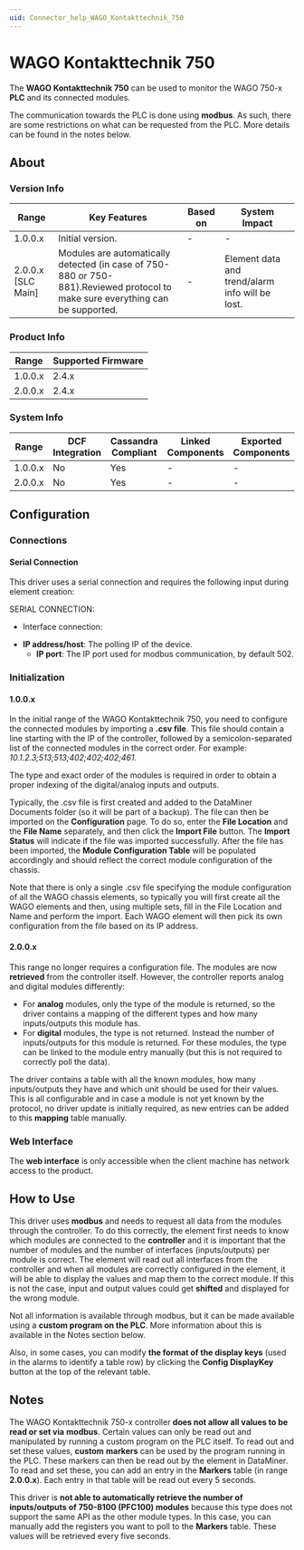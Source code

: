 ```yaml
---
uid: Connector_help_WAGO_Kontakttechnik_750
---
```


# WAGO Kontakttechnik 750

The **WAGO Kontakttechnik 750** can be used to monitor the WAGO 750-x **PLC** and its connected modules.

The communication towards the PLC is done using **modbus**. As such, there are some restrictions on what can be requested from the PLC. More details can be found in the notes below.

## About

### Version Info

| **Range**            | **Key Features**                                                                                                               | **Based on** | **System Impact**                               |
|----------------------|--------------------------------------------------------------------------------------------------------------------------------|--------------|-------------------------------------------------|
| 1.0.0.x              | Initial version.                                                                                                               | \-           | \-                                              |
| 2.0.0.x \[SLC Main\] | Modules are automatically detected (in case of 750-880 or 750-881).Reviewed protocol to make sure everything can be supported. | \-           | Element data and trend/alarm info will be lost. |

### Product Info

| **Range** | **Supported Firmware** |
|-----------|------------------------|
| 1.0.0.x   | 2.4.x                  |
| 2.0.0.x   | 2.4.x                  |

### System Info

| **Range** | **DCF Integration** | **Cassandra Compliant** | **Linked Components** | **Exported Components** |
|-----------|---------------------|-------------------------|-----------------------|-------------------------|
| 1.0.0.x   | No                  | Yes                     | \-                    | \-                      |
| 2.0.0.x   | No                  | Yes                     | \-                    | \-                      |

## Configuration

### Connections

#### Serial Connection

This driver uses a serial connection and requires the following input during element creation:

SERIAL CONNECTION:

- Interface connection:

<!-- -->

- **IP address/host**: The polling IP of the device.
  - **IP port**: The IP port used for modbus communication, by default 502.

### Initialization

#### 1.0.0.x

In the initial range of the WAGO Kontakttechnik 750, you need to configure the connected modules by importing a **.csv file**. This file should contain a line starting with the IP of the controller, followed by a semicolon-separated list of the connected modules in the correct order. For example: *10.1.2.3;513;513;402;402;402;461.*

The type and exact order of the modules is required in order to obtain a proper indexing of the digital/analog inputs and outputs.

Typically, the .csv file is first created and added to the DataMiner Documents folder (so it will be part of a backup). The file can then be imported on the **Configuration** page. To do so, enter the **File Location** and the **File Name** separately, and then click the **Import File** button. The **Import Status** will indicate if the file was imported successfully. After the file has been imported, the **Module Configuration Table** will be populated accordingly and should reflect the correct module configuration of the chassis.

Note that there is only a single .csv file specifying the module configuration of all the WAGO chassis elements, so typically you will first create all the WAGO elements and then, using multiple sets, fill in the File Location and Name and perform the import. Each WAGO element will then pick its own configuration from the file based on its IP address.

#### 2.0.0.x

This range no longer requires a configuration file. The modules are now **retrieved** from the controller itself. However, the controller reports analog and digital modules differently:

- For **analog** modules, only the type of the module is returned, so the driver contains a mapping of the different types and how many inputs/outputs this module has.
- For **digital** modules, the type is not returned. Instead the number of inputs/outputs for this module is returned. For these modules, the type can be linked to the module entry manually (but this is not required to correctly poll the data).

The driver contains a table with all the known modules, how many inputs/outputs they have and which unit should be used for their values. This is all configurable and in case a module is not yet known by the protocol, no driver update is initially required, as new entries can be added to this **mapping** table manually.

### Web Interface

The **web interface** is only accessible when the client machine has network access to the product.

## How to Use

This driver uses **modbus** and needs to request all data from the modules through the controller. To do this correctly, the element first needs to know which modules are connected to the **controller** and it is important that the number of modules and the number of interfaces (inputs/outputs) per module is correct. The element will read out all interfaces from the controller and when all modules are correctly configured in the element, it will be able to display the values and map them to the correct module. If this is not the case, input and output values could get **shifted** and displayed for the wrong module.

Not all information is available through modbus, but it can be made available using a **custom program on the PLC**. More information about this is available in the Notes section below.

Also, in some cases, you can modify **the format of the display keys** (used in the alarms to identify a table row) by clicking the **Config DisplayKey** button at the top of the relevant table.

## Notes

The WAGO Kontakttechnik 750-x controller **does not allow all values to be read or set via** **modbus**. Certain values can only be read out and manipulated by running a custom program on the PLC itself. To read out and set these values, **custom** **markers** can be used by the program running in the PLC. These markers can then be read out by the element in DataMiner. To read and set these, you can add an entry in the **Markers** table (in range **2.0.0.x**). Each entry in that table will be read out every 5 seconds.

This driver is **not able to automatically retrieve the number of inputs/outputs of 750-8100 (PFC100) modules** because this type does not support the same API as the other module types. In this case, you can manually add the registers you want to poll to the **Markers** table. These values will be retrieved every five seconds.
